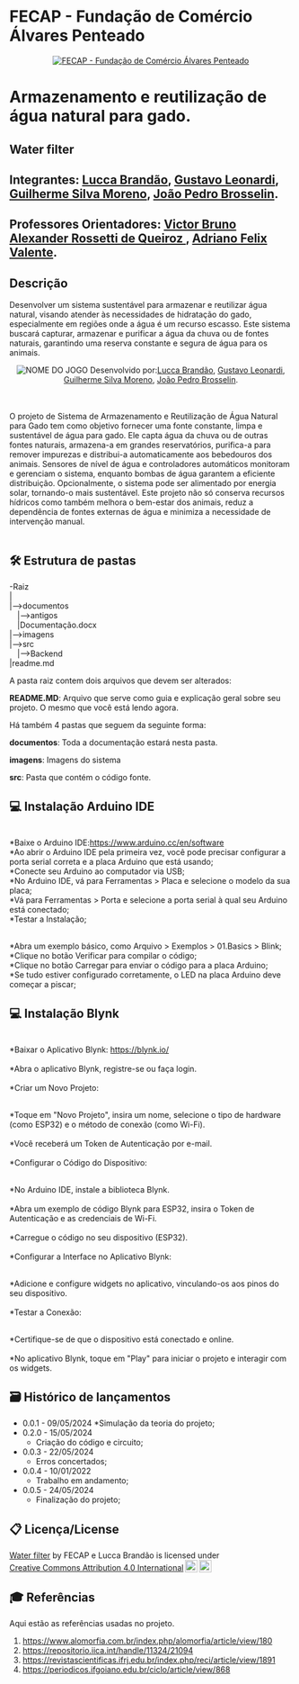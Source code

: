 # FECAP - Fundação de Comércio Álvares Penteado

<p align="center">
<a href= "https://www.fecap.br/"><img src="https://encrypted-tbn0.gstatic.com/images?q=tbn:ANd9GcRhZPrRa89Kma0ZZogxm0pi-tCn_TLKeHGVxywp-LXAFGR3B1DPouAJYHgKZGV0XTEf4AE&usqp=CAU" alt="FECAP - Fundação de Comércio Álvares Penteado" border="0"></a>
</p>

#  Armazenamento e reutilização de água natural para gado.

## Water filter

## Integrantes: <a href="https:https://www.linkedin.com/in/lucca-brand%C3%A3o-821044243/">Lucca Brandão</a>, <a href="https://https://www.linkedin.com/in/gustavo-leonardi-584b00231/">Gustavo Leonardi</a>, <a href="https://www.linkedin.com/in/guilherme-moreno-52847a30b/">Guilherme Silva Moreno</a>, <a href="https://www.linkedin.com/in/jo%C3%A3o-pedro-brosselin-37b22a2b9/">João Pedro Brosselin</a>.

## Professores Orientadores: <a href="https:https://www.linkedin.com/in/victorbarq/">Victor Bruno Alexander Rossetti de Queiroz </a>, <a href="https://www.linkedin.com/in/adriano-valente-534576135/">Adriano Felix Valente</a>.

## Descrição
Desenvolver um sistema sustentável para armazenar e reutilizar água natural, visando atender às necessidades de hidratação do gado, especialmente em regiões onde a água é um recurso escasso. Este sistema buscará capturar, armazenar e purificar a água da chuva ou de fontes naturais, garantindo uma reserva constante e segura de água para os animais.

<p align="center">
<img src="https://pix4free.org/assets/library/2021-01-20/originals/game.jpg" alt="NOME DO JOGO" border="0">
  Desenvolvido por:<a href="https:https://www.linkedin.com/in/lucca-brand%C3%A3o-821044243/">Lucca Brandão</a>, <a href="https://https://www.linkedin.com/in/gustavo-leonardi-584b00231/">Gustavo Leonardi</a>, <a href="https://www.linkedin.com/in/guilherme-moreno-52847a30b/">Guilherme Silva Moreno</a>, <a href="https://www.linkedin.com/in/jo%C3%A3o-pedro-brosselin-37b22a2b9/">João Pedro Brosselin</a>.
</p>

<br><br>
O projeto de Sistema de Armazenamento e Reutilização de Água Natural para Gado tem como objetivo fornecer uma fonte constante, limpa e sustentável de água para gado. Ele capta água da chuva ou de outras fontes naturais, armazena-a em grandes reservatórios, purifica-a para remover impurezas e distribui-a automaticamente aos bebedouros dos animais. Sensores de nível de água e controladores automáticos monitoram e gerenciam o sistema, enquanto bombas de água garantem a eficiente distribuição. Opcionalmente, o sistema pode ser alimentado por energia solar, tornando-o mais sustentável. Este projeto não só conserva recursos hídricos como também melhora o bem-estar dos animais, reduz a dependência de fontes externas de água e minimiza a necessidade de intervenção manual.
<br><br>

## 🛠 Estrutura de pastas

-Raiz<br>
|<br>
|-->documentos<br>
  &emsp;|-->antigos<br>
  &emsp;|Documentação.docx<br>
|-->imagens<br>
|-->src<br>
  &emsp;|-->Backend<br>
|readme.md<br>

A pasta raiz contem dois arquivos que devem ser alterados:

<b>README.MD</b>: Arquivo que serve como guia e explicação geral sobre seu projeto. O mesmo que você está lendo agora.

Há também 4 pastas que seguem da seguinte forma:

<b>documentos</b>: Toda a documentação estará nesta pasta.

<b>imagens</b>: Imagens do sistema

<b>src</b>: Pasta que contém o código fonte.

## 💻  Instalação Arduino IDE
<br>*Baixe o Arduino IDE:https://www.arduino.cc/en/software
<br>*Ao abrir o Arduino IDE pela primeira vez, você pode precisar configurar a porta serial correta e a placa Arduino que está usando;
<br>*Conecte seu Arduino ao computador via USB;
<br>*No Arduino IDE, vá para Ferramentas > Placa e selecione o modelo da sua placa;
<br>*Vá para Ferramentas > Porta e selecione a porta serial à qual seu Arduino está conectado;
<br>*Testar a Instalação;

<br>*Abra um exemplo básico, como Arquivo > Exemplos > 01.Basics > Blink;
<br>*Clique no botão Verificar para compilar o código;
<br>*Clique no botão Carregar para enviar o código para a placa Arduino;
<br>*Se tudo estiver configurado corretamente, o LED na placa Arduino deve começar a piscar;

## 💻  Instalação Blynk 
<br>*Baixar o Aplicativo Blynk: https://blynk.io/</br>
<br>*Abra o aplicativo Blynk, registre-se ou faça login.</br>
<br>*Criar um Novo Projeto:</br>

<br>*Toque em "Novo Projeto", insira um nome, selecione o tipo de hardware (como ESP32) e o método de conexão (como Wi-Fi).</br>
<br>*Você receberá um Token de Autenticação por e-mail.</br>
<br>*Configurar o Código do Dispositivo:</br>

<br>*No Arduino IDE, instale a biblioteca Blynk.</br>
<br>*Abra um exemplo de código Blynk para ESP32, insira o Token de Autenticação e as credenciais de Wi-Fi.</br>
<br>*Carregue o código no seu dispositivo (ESP32).</br>
<br>*Configurar a Interface no Aplicativo Blynk:</br>

<br>*Adicione e configure widgets no aplicativo, vinculando-os aos pinos do seu dispositivo.</br>
<br>*Testar a Conexão:</br>

<br>*Certifique-se de que o dispositivo está conectado e online.</br>
<br>*No aplicativo Blynk, toque em "Play" para iniciar o projeto e interagir com os widgets.</br>

## 🗃 Histórico de lançamentos

* 0.0.1 - 09/05/2024
    *Simulação da teoria do projeto;
 * 0.2.0 - 15/05/2024
    * Criação do código e circuito;
* 0.0.3 - 22/05/2024
    * Erros concertados;
* 0.0.4 - 10/01/2022
    * Trabalho em andamento;
* 0.0.5 - 24/05/2024
    * Finalização do projeto;

## 📋 Licença/License

<p xmlns:cc="http://creativecommons.org/ns#" xmlns:dct="http://purl.org/dc/terms/"><a property="dct:title" rel="cc:attributionURL" href="https://github.com/2024-1-NADS1-A/Projeto12/tree/main/Template_PI-main">Water filter</a> by <span property="cc:attributionName">FECAP e Lucca Brandão</span> is licensed under <a href="https://creativecommons.org/licenses/by/4.0/?ref=chooser-v1" target="_blank" rel="license noopener noreferrer" style="display:inline-block;">Creative Commons Attribution 4.0 International<img style="height:22px!important;margin-left:3px;vertical-align:text-bottom;" src="https://mirrors.creativecommons.org/presskit/icons/cc.svg?ref=chooser-v1" alt=""><img style="height:22px!important;margin-left:3px;vertical-align:text-bottom;" src="https://mirrors.creativecommons.org/presskit/icons/by.svg?ref=chooser-v1" alt=""></a></p>

## 🎓 Referências

Aqui estão as referências usadas no projeto.

1. https://www.alomorfia.com.br/index.php/alomorfia/article/view/180 
2. https://repositorio.iica.int/handle/11324/21094 
3. https://revistascientificas.ifrj.edu.br/index.php/reci/article/view/1891 
4. https://periodicos.ifgoiano.edu.br/ciclo/article/view/868 
